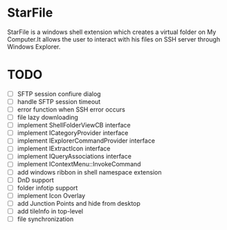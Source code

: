# StarFile

StarFile is a windows shell extension which creates a virtual folder on My Computer.It allows the user to interact with his files on SSH server through Windows Explorer.

# TODO

- [ ] SFTP session confiure dialog
- [ ] handle SFTP session timeout
- [ ] error function when SSH error occurs
- [ ] file lazy downloading
- [ ] implement ShellFolderViewCB interface
- [ ] implement ICategoryProvider interface
- [ ] implement IExplorerCommandProvider interface
- [ ] implement IExtractIcon interface
- [ ] implement IQueryAssociations interface
- [ ] implement IContextMenu::InvokeCommand
- [ ] add windows ribbon in shell namespace extension
- [ ] DnD support
- [ ] folder infotip support
- [ ] implement Icon Overlay
- [ ] add Junction Points and hide from desktop
- [ ] add tileInfo in top-level
- [ ] file synchronization